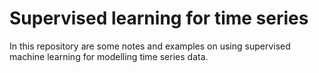 # Supervised learning for time series

In this repository are some notes and examples on using supervised machine learning for modelling time series data.